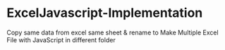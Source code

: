 # ExcelJavascript-Implementation
Copy same data from excel same sheet &amp; rename to Make Multiple Excel File with JavaScript in different folder
